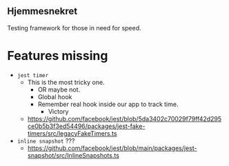 ## Hjemmesnekret

Testing framework for those in need for speed.

# Features missing
- `jest timer`
	- This is the most tricky one.
		- OR maybe not.
		- Global hook
		- Remember real hook inside our app to track time.
			- Victory 
  - https://github.com/facebook/jest/blob/5da3402c70029f79ff42d295ce0b5b3f3ed54496/packages/jest-fake-timers/src/legacyFakeTimers.ts
 - `inline snapshot` ???
    - https://github.com/facebook/jest/blob/main/packages/jest-snapshot/src/InlineSnapshots.ts
